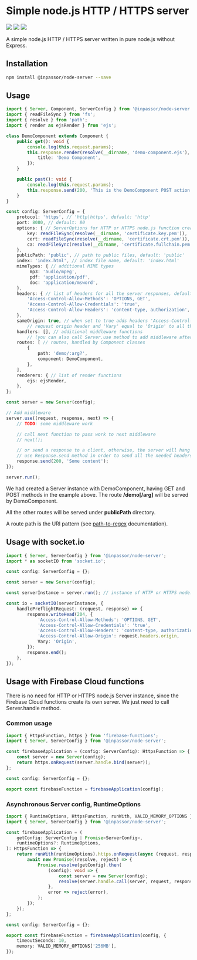 # Simple node.js HTTP / HTTPS server

![](https://img.shields.io/npm/v/@inpassor/node-server.svg?style=flat)
![](https://img.shields.io/github/license/Inpassor/ts-node-server.svg?style=flat-square)
![](https://img.shields.io/npm/dt/@inpassor/node-server.svg?style=flat-square)

A simple node.js HTTP / HTTPS server written in pure node.js without Express.

## Installation
```bash
npm install @inpassor/node-server --save
```

## Usage
```typescript
import { Server, Component, ServerConfig } from '@inpassor/node-server';
import { readFileSync } from 'fs';
import { resolve } from 'path';
import { render as ejsRender } from 'ejs';

class DemoComponent extends Component {
    public get(): void {
        console.log(this.request.params);
        this.response.render(resolve(__dirname, 'demo-component.ejs'), {
            title: 'Demo Component',
        });
    }

    public post(): void {
        console.log(this.request.params);
        this.response.send(200, 'This is the DemoComponent POST action');
    }
}

const config: ServerConfig = {
    protocol: 'https', // 'http|https', default: 'http'
    port: 8080, // default: 80
    options: { // ServerOptions for HTTP or HTTPS node.js function createServer, default: {}
        key: readFileSync(resolve(__dirname, 'certificate.key.pem')),
        cert: readFileSync(resolve(__dirname, 'certificate.crt.pem')),
        ca: readFileSync(resolve(__dirname, 'certificate.fullchain.pem')),
    },
    publicPath: 'public', // path to public files, default: 'public'
    index: 'index.html', // index file name, default: 'index.html'
    mimeTypes: { // additional MIME types
         mp3: 'audio/mpeg',
         pdf: 'application/pdf',
         doc: 'application/msword',
    },
    headers: { // list of headers for all the server responses, default: {}
        'Access-Control-Allow-Methods': 'OPTIONS, GET',
        'Access-Control-Allow-Credentials': 'true',
        'Access-Control-Allow-Headers': 'content-type, authorization',
    },
    sameOrigin: true, // when set to true adds headers 'Access-Control-Allow-Origin' equal to
        // request origin header and 'Vary' equal to 'Origin' to all the server responses
    handlers: [], // additional middleware functions
        // (you can also call Server.use method to add middleware after Server instance created)
    routes: [ // routes, handled by Component classes
        {
            path: 'demo/:arg?',
            component: DemoComponent,
        },
    ],
    renderers: { // list of render functions
        ejs: ejsRender,
    },
};

const server = new Server(config);

// Add middleware
server.use((request, response, next) => {
    // TODO: some middleware work

    // call next function to pass work to next middleware
    // next();

    // or send a response to a client, otherwise, the server will hang till timeout
    // use Response.send method in order to send all the needed headers defined in the config
    response.send(200, 'Some content');
});

server.run();
```

We had created a Server instance with DemoComponent, having GET and POST methods in the example above.
The route **/demo[/arg]** will be served by DemoComponent.

All the other routes will be served under **publicPath** directory.

A route path is the URI pattern (see [path-to-regex](https://github.com/lastuniverse/path-to-regex#readme) documentation).

## Usage with socket.io
```typescript
import { Server, ServerConfig } from '@inpassor/node-server';
import * as socketIO from 'socket.io';

const config: ServerConfig = {};

const server = new Server(config);

const serverInstance = server.run(); // instance of HTTP or HTTPS node.js Server

const io = socketIO(serverInstance, {
    handlePreflightRequest: (request, response) => {
        response.writeHead(204, {
            'Access-Control-Allow-Methods': 'OPTIONS, GET',
            'Access-Control-Allow-Credentials': 'true',
            'Access-Control-Allow-Headers': 'content-type, authorization',
            'Access-Control-Allow-Origin': request.headers.origin,
            Vary: 'Origin',
        });
        response.end();
    },
});
```

## Usage with Firebase Cloud functions

There is no need for HTTP or HTTPS node.js Server instance, since the Firebase Cloud functions create its own server.
We just need to call Server.handle method.

### Common usage
```typescript
import { HttpsFunction, https } from 'firebase-functions';
import { Server, ServerConfig } from '@inpassor/node-server';

const firebaseApplication = (config: ServerConfig): HttpsFunction => {
    const server = new Server(config);
    return https.onRequest(server.handle.bind(server));
};

const config: ServerConfig = {};

export const firebaseFunction = firebaseApplication(config);
```

### Asynchronous Server config, RuntimeOptions
```typescript
import { RuntimeOptions, HttpsFunction, runWith, VALID_MEMORY_OPTIONS } from 'firebase-functions';
import { Server, ServerConfig } from '@inpassor/node-server';

const firebaseApplication = (
    getConfig: ServerConfig | Promise<ServerConfig>,
    runtimeOptions?: RuntimeOptions,
): HttpsFunction => {
    return runWith(runtimeOptions).https.onRequest(async (request, response) => {
        await new Promise((resolve, reject) => {
            Promise.resolve(getConfig).then(
                (config): void => {
                    const server = new Server(config);
                    resolve(server.handle.call(server, request, response));
                },
                error => reject(error),
            );
        });
    });
};

const config: ServerConfig = {};

export const firebaseFunction = firebaseApplication(config, {
    timeoutSeconds: 10,
    memory: VALID_MEMORY_OPTIONS['256MB'],
});
```
